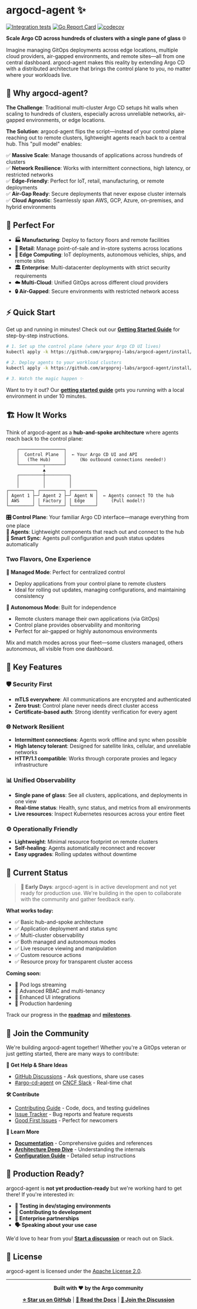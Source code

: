 # argocd-agent ✨

[![Integration tests](https://github.com/argoproj-labs/argocd-agent/actions/workflows/ci.yaml/badge.svg)](https://github.com/argoproj-labs/argocd-agent/actions/workflows/ci.yaml)
[![Go Report Card](https://goreportcard.com/badge/github.com/argoproj-labs/argocd-agent)](https://goreportcard.com/report/github.com/argoproj-labs/argocd-agent)
[![codecov](https://codecov.io/gh/argoproj-labs/argocd-agent/graph/badge.svg?token=NP5UEU279Z)](https://codecov.io/gh/argoproj-labs/argocd-agent)

**Scale Argo CD across hundreds of clusters with a single pane of glass** 🌐

Imagine managing GitOps deployments across edge locations, multiple cloud providers, air-gapped environments, and remote sites—all from one central dashboard. argocd-agent makes this reality by extending Argo CD with a distributed architecture that brings the control plane to you, no matter where your workloads live.

## 🚀 Why argocd-agent?

**The Challenge**: Traditional multi-cluster Argo CD setups hit walls when scaling to hundreds of clusters, especially across unreliable networks, air-gapped environments, or edge locations.

**The Solution**: argocd-agent flips the script—instead of your control plane reaching out to remote clusters, lightweight agents reach back to a central hub. This "pull model" enables:

✅ **Massive Scale**: Manage thousands of applications across hundreds of clusters  
✅ **Network Resilience**: Works with intermittent connections, high latency, or restricted networks  
✅ **Edge-Friendly**: Perfect for IoT, retail, manufacturing, or remote deployments  
✅ **Air-Gap Ready**: Secure deployments that never expose cluster internals  
✅ **Cloud Agnostic**: Seamlessly span AWS, GCP, Azure, on-premises, and hybrid environments  

## 🎯 Perfect For

- **🏭 Manufacturing**: Deploy to factory floors and remote facilities
- **🛒 Retail**: Manage point-of-sale and in-store systems across locations  
- **🚢 Edge Computing**: IoT deployments, autonomous vehicles, ships, and remote sites
- **🏛️ Enterprise**: Multi-datacenter deployments with strict security requirements
- **☁️ Multi-Cloud**: Unified GitOps across different cloud providers
- **🔒 Air-Gapped**: Secure environments with restricted network access

## ⚡ Quick Start

Get up and running in minutes! Check out our [**Getting Started Guide**](https://argocd-agent.readthedocs.io/latest/getting-started/kubernetes/) for step-by-step instructions.

```bash
# 1. Set up the control plane (where your Argo CD UI lives)
kubectl apply -k https://github.com/argoproj-labs/argocd-agent/install/kubernetes/principal

# 2. Deploy agents to your workload clusters
kubectl apply -k https://github.com/argoproj-labs/argocd-agent/install/kubernetes/agent

# 3. Watch the magic happen ✨
```

Want to try it out? Our [**getting started guide**](https://argocd-agent.readthedocs.io/latest/getting-started/) gets you running with a local environment in under 10 minutes.

## 🏗️ How It Works

Think of argocd-agent as a **hub-and-spoke architecture** where agents reach back to the control plane:

```
    ┌─────────────────┐
    │  Control Plane  │  ← Your Argo CD UI and API
    │   (The Hub)     │     (No outbound connections needed!)
    └─────────┬───────┘
              ▲
    ┌─────────┼─────────┐
    │         │         │
    │         │         │
┌─────────┐ ┌─────────┐ ┌─────────┐
│ Agent 1 ├─┘ Agent 2 ├─┘ Agent N │  ← Agents connect TO the hub
│ AWS     │ │ Factory │ │ Edge    │     (Pull model!)
└─────────┘ └─────────┘ └─────────┘
```

**🎛️ Control Plane**: Your familiar Argo CD interface—manage everything from one place  
**🤖 Agents**: Lightweight components that reach out and connect to the hub  
**🔄 Smart Sync**: Agents pull configuration and push status updates automatically  

### Two Flavors, One Experience

**🎯 Managed Mode**: Perfect for centralized control  
- Deploy applications from your control plane to remote clusters
- Ideal for rolling out updates, managing configurations, and maintaining consistency

**🦾 Autonomous Mode**: Built for independence  
- Remote clusters manage their own applications (via GitOps)
- Control plane provides observability and monitoring
- Perfect for air-gapped or highly autonomous environments

Mix and match modes across your fleet—some clusters managed, others autonomous, all visible from one dashboard.

## 🌟 Key Features

### 🛡️ **Security First**
- **mTLS everywhere**: All communications are encrypted and authenticated
- **Zero trust**: Control plane never needs direct cluster access
- **Certificate-based auth**: Strong identity verification for every agent

### 🌐 **Network Resilient**
- **Intermittent connections**: Agents work offline and sync when possible
- **High latency tolerant**: Designed for satellite links, cellular, and unreliable networks
- **HTTP/1.1 compatible**: Works through corporate proxies and legacy infrastructure

### 📊 **Unified Observability**
- **Single pane of glass**: See all clusters, applications, and deployments in one view
- **Real-time status**: Health, sync status, and metrics from all environments
- **Live resources**: Inspect Kubernetes resources across your entire fleet

### ⚙️ **Operationally Friendly**
- **Lightweight**: Minimal resource footprint on remote clusters
- **Self-healing**: Agents automatically reconnect and recover
- **Easy upgrades**: Rolling updates without downtime

## 🚧 Current Status

> **🌱 Early Days**: argocd-agent is in active development and not yet ready for production use. We're building in the open to collaborate with the community and gather feedback early.

**What works today:**
- ✅ Basic hub-and-spoke architecture  
- ✅ Application deployment and status sync
- ✅ Multi-cluster observability  
- ✅ Both managed and autonomous modes
- ✅ Live resource viewing and manipulation
- ✅ Custom resource actions
- ✅ Resource proxy for transparent cluster access

**Coming soon:**
- 🚧 Pod logs streaming
- 🚧 Advanced RBAC and multi-tenancy
- 🚧 Enhanced UI integrations
- 🚧 Production hardening

Track our progress in the [**roadmap**](ROADMAP.md) and [**milestones**](https://github.com/argoproj-labs/argocd-agent/milestones).

## 🤝 Join the Community

We're building argocd-agent together! Whether you're a GitOps veteran or just getting started, there are many ways to contribute:

**💬 Get Help & Share Ideas**
- [GitHub Discussions](https://github.com/argoproj-labs/argocd-agent/discussions) - Ask questions, share use cases
- [#argo-cd-agent](https://cloud-native.slack.com/archives/C07L5SX6A9J) on [CNCF Slack](https://slack.cncf.io/) - Real-time chat

**🛠️ Contribute**
- [Contributing Guide](https://argocd-agent.readthedocs.io/latest/contributing/) - Code, docs, and testing guidelines
- [Issue Tracker](https://github.com/argoproj-labs/argocd-agent/issues) - Bug reports and feature requests
- [Good First Issues](https://github.com/argoproj-labs/argocd-agent/labels/good%20first%20issue) - Perfect for newcomers

**📖 Learn More**
- [**Documentation**](https://argocd-agent.readthedocs.io/latest/) - Comprehensive guides and references
- [**Architecture Deep Dive**](https://argocd-agent.readthedocs.io/latest/concepts/) - Understanding the internals
- [**Configuration Guide**](https://argocd-agent.readthedocs.io/latest/configuration/) - Detailed setup instructions

## 🏢 Production Ready?

argocd-agent is **not yet production-ready** but we're working hard to get there! If you're interested in:

- **🧪 Testing in dev/staging environments**
- **🤝 Contributing to development**  
- **💼 Enterprise partnerships**
- **🗣️ Speaking about your use case**

We'd love to hear from you! [**Start a discussion**](https://github.com/argoproj-labs/argocd-agent/discussions) or reach out on Slack.

## 📜 License

argocd-agent is licensed under the [Apache License 2.0](LICENSE).

---

<div align="center">

**Built with ❤️ by the Argo community**

[**⭐ Star us on GitHub**](https://github.com/argoproj-labs/argocd-agent) | [**📖 Read the Docs**](https://argocd-agent.readthedocs.io/latest/) | [**💬 Join the Discussion**](https://github.com/argoproj-labs/argocd-agent/discussions)

</div>
